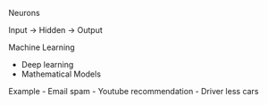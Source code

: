 Neurons

Input -> Hidden -> Output


Machine Learning 
- Deep learning
- Mathematical Models

Example
    - Email spam
    - Youtube recommendation
    - Driver less cars
    